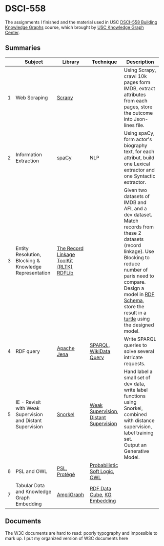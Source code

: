 # DSCI-558
The assignments I finished and the material used in USC [DSCI-558 Building Knowledge Graphs](https://classes.usc.edu/term-20203/course/dsci-558) course, which brought by [USC Knowledge Graph Center](https://usc-isi-i2.github.io/home/).

## Summaries

|      | Subject                                                      | Library                                                      | Technique                                                    | Description                                                  |
| :--- | ------------------------------------------------------------ | ------------------------------------------------------------ | ------------------------------------------------------------ | ------------------------------------------------------------ |
| 1    | Web Scraping                                                 | [Scrapy](https://scrapy.org/)                                |                                                              | Using Scrapy, crawl 10k pages form IMDB, extract attributes from each pages, store the outcome into Json-lines file. |
| 2    | Information Extraction                                       | [spaCy](https://spacy.io)                                    | NLP                                                          | Using spaCy, form actor's biography text, for each attribut, build one Lexical extractor and one Syntactic extractor. |
| 3    | Entity Resolution, Blocking & Knowledge Representation       | [The Record Linkage ToolKit (RLTK)](https://github.com/usc-isi-i2/rltk)<br />[RDFLib](https://rdflib.readthedocs.io/en/stable/) |                                                              | Given two datasets of IMDB and AFI, and a dev dataset. <br />Match records from these 2 datasets (record linkage). Use Blocking to reduce number of paris need to compare. <br />Design a model in [RDF Schema](https://www.w3.org/TR/rdf-schema/), store the result in a [turtle](https://www.w3.org/TR/turtle/) using the designed model. |
| 4    | RDF query                                                    | [Apache Jena](https://jena.apache.org/tutorials/sparql.html) | [SPARQL](https://www.w3.org/TR/sparql11-query/), [WikiData Query](https://query.wikidata.org/) | Write SPARQL queries to solve several intricate requests.    |
| 5    | IE - Revisit<br />with Weak Supervision and Distant Supervision | [Snorkel](https://www.snorkel.org/)                          | [Weak Supervision](https://dawn.cs.stanford.edu/2017/07/16/weak-supervision/),<br />  [Distant Supervision](http://www.semantic-web-journal.net/system/files/swj742.pdf) | Hand label a small set of dev data, write label functions using Snorkel, combined with distance supervision, label training set.<br />Output an Generative Model. |
| 6    | PSL and OWL                                                  | [PSL](https://github.com/linqs/psl), [Protégé](https://protege.stanford.edu/) | [Probabilistic Soft Logic](https://psl.linqs.org/), [OWL](https://www.w3.org/TR/owl-features/) |                                                              |
| 7    | Tabular Data and Knowledge Graph Embedding                   | [AmpliGraph](https://github.com/Accenture/AmpliGraph)        | [RDF Data Cube](https://www.w3.org/TR/vocab-data-cube/), [KG Embedding](https://towardsdatascience.com/introduction-to-knowledge-graph-embedding-with-dgl-ke-77ace6fb60ef) |                                                              |

## Documents

The W3C documents are hard to read: poorly typography and impossible to mark up. I put my organized version of W3C documents here